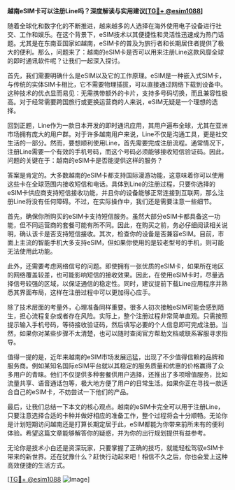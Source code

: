 **越南eSIM卡可以注册Line吗？深度解读与实用建议[[TG💪+ @esim1088](https://t.me/s/esim1088)]**

随着全球化和数字化的不断推进，越来越多的人选择在海外使用电子设备进行社交、工作和娱乐。在这个背景下，eSIM技术以其便捷性和灵活性迅速成为热门话题。尤其是在东南亚国家如越南，eSIM卡的普及为旅行者和长期居住者提供了极大的便利。那么，问题来了：越南的eSIM卡是否可以用来注册Line这款风靡全球的即时通讯软件呢？让我们一起深入探讨。

首先，我们需要明确什么是eSIM以及它的工作原理。eSIM是一种嵌入式SIM卡，与传统的实体SIM卡相比，它不需要物理插拔，可以直接通过网络下载到设备中。这种技术的优点显而易见：无需携带额外的卡片，支持多号码切换，而且兼容性极高。对于经常需要跨国旅行或更换运营商的人来说，eSIM无疑是一个理想的选择。

回到正题，Line作为一款日本开发的即时通讯应用，其用户遍布全球，尤其在亚洲市场拥有庞大的用户群。对于许多越南用户来说，Line不仅是沟通工具，更是社交生活的一部分。然而，要想顺利使用Line，首先需要完成注册流程。通常情况下，注册Line需要一个有效的手机号码，而这个号码必须能够接收短信验证码。因此，问题的关键在于：越南的eSIM卡是否能提供这样的服务？

答案是肯定的。大多数越南的eSIM卡都支持国际漫游功能，这意味着你可以使用这些卡在全球范围内接收短信和电话。具体到Line的注册过程，只要你选择的eSIM卡供应商支持短信接收功能，并且你的设备能够正常连接到互联网，那么注册Line将没有任何障碍。不过，在实际操作中，我们还是需要注意一些细节。

首先，确保你所购买的eSIM卡支持短信服务。虽然大部分eSIM卡都具备这一功能，但不同运营商的套餐可能有所不同。因此，在购买之前，务必仔细阅读相关说明，确认该卡是否支持短信接收。其次，检查你的设备是否兼容eSIM。目前，市面上主流的智能手机大多支持eSIM，但如果你使用的是较老型号的手机，则可能无法使用此功能。

此外，还需要考虑网络信号的问题。即使拥有一张优质的eSIM卡，如果所在地区的网络覆盖较差，也可能影响短信的接收效果。因此，在使用eSIM卡时，尽量选择信号较强的区域，以保证通信的稳定性。同时，建议提前下载Line应用程序并熟悉其界面布局，这样在注册过程中可以更加得心应手。

除了技术层面的考量外，心理准备同样重要。很多人初次接触eSIM可能会感到陌生，担心流程复杂或者存在风险。实际上，整个注册过程非常简单直观。只需按照提示输入手机号码，等待接收验证码，然后填写必要的个人信息即可完成注册。当然，如果你对某些步骤不太清楚，也可以随时查阅官方帮助文档或联系客服寻求指导。

值得一提的是，近年来越南的eSIM市场发展迅猛，出现了不少值得信赖的品牌和服务商。例如某知名国际eSIM平台就以其稳定的服务质量和优惠的价格赢得了众多用户的青睐。他们不仅提供多种套餐供用户选择，还推出了多项增值服务，比如流量共享、语音通话包等，极大地方便了用户的日常生活。如果你正在寻找一款适合自己的eSIM卡，不妨尝试一下他们的产品。

最后，让我们总结一下本文的核心观点。越南的eSIM卡完全可以用于注册Line，只要注意选择合适的卡种并做好相应的准备工作，整个过程将会十分顺畅。无论你是计划短期访问越南还是打算长期定居于此，eSIM都能为你带来前所未有的便利体验。希望这篇文章能够解答你的疑惑，并为你的出行规划提供有益参考。

无论你是技术小白还是资深玩家，只要掌握了正确的技巧，就能轻松驾驭eSIM卡带来的新世界。还在犹豫什么？赶快行动起来吧！相信不久之后，你也会爱上这种高效便捷的生活方式。

[[TG💪+ @esim1088](https://t.me/s/esim1088) ![Image](https://i.postimg.cc/4NQfJmqS/Snipaste-2025-05-13-00-14-12.png)]